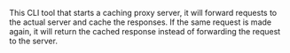 This CLI tool that starts a caching proxy server, it will forward requests to the actual server and cache the responses. If the same request is made again, it will return the cached response instead of forwarding the request to the server.
